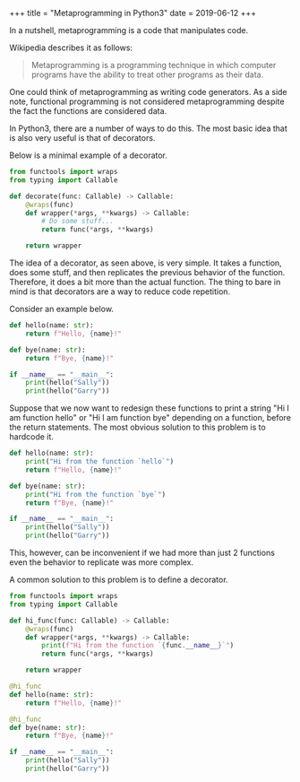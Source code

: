 +++
title = "Metaprogramming in Python3"
date = 2019-06-12
+++

In a nutshell, metaprogramming is a code that manipulates code.

Wikipedia describes it as follows:

> Metaprogramming is a programming technique in which computer programs have
> the ability to treat other programs as their data.

One could think of metaprogramming as writing code generators. As a side note,
functional programming is not considered metaprogramming despite the fact the
functions are considered data.

In Python3, there are a number of ways to do this. The most basic idea that is
also very useful is that of decorators.

Below is a minimal example of a decorator.

```python
from functools import wraps
from typing import Callable

def decorate(func: Callable) -> Callable:
    @wraps(func)
    def wrapper(*args, **kwargs) -> Callable:
        # Do some stuff...
        return func(*args, **kwargs)

    return wrapper
```

The idea of a decorator, as seen above, is very simple. It takes a function,
does some stuff, and then replicates the previous behavior of the function.
Therefore, it does a bit more than the actual function. The thing to bare in
mind is that decorators are a way to reduce code repetition.

Consider an example below.

```python
def hello(name: str):
    return f"Hello, {name}!"

def bye(name: str):
    return f"Bye, {name}!"

if __name__ == "__main__":
    print(hello("Sally"))
    print(hello("Garry"))
```

Suppose that we now want to redesign these functions to print a string
"Hi I am function hello" or "Hi I am function bye" depending on a function,
before the return statements. The most obvious solution to this problem is to
hardcode it.

```python
def hello(name: str):
    print("Hi from the function `hello`")
    return f"Hello, {name}!"

def bye(name: str):
    print("Hi from the function `bye`")
    return f"Bye, {name}!"

if __name__ == "__main__":
    print(hello("Sally"))
    print(hello("Garry"))
```

This, however, can be inconvenient if we had more than just 2 functions even
the behavior to replicate was more complex.

A common solution to this problem is to define a decorator.

```python
from functools import wraps
from typing import Callable

def hi_func(func: Callable) -> Callable:
    @wraps(func)
    def wrapper(*args, **kwargs) -> Callable:
        print(f"Hi from the function `{func.__name__}`")
        return func(*args, **kwargs)

    return wrapper

@hi_func
def hello(name: str):
    return f"Hello, {name}!"

@hi_func
def bye(name: str):
    return f"Bye, {name}!"

if __name__ == "__main__":
    print(hello("Sally"))
    print(hello("Garry"))
```
